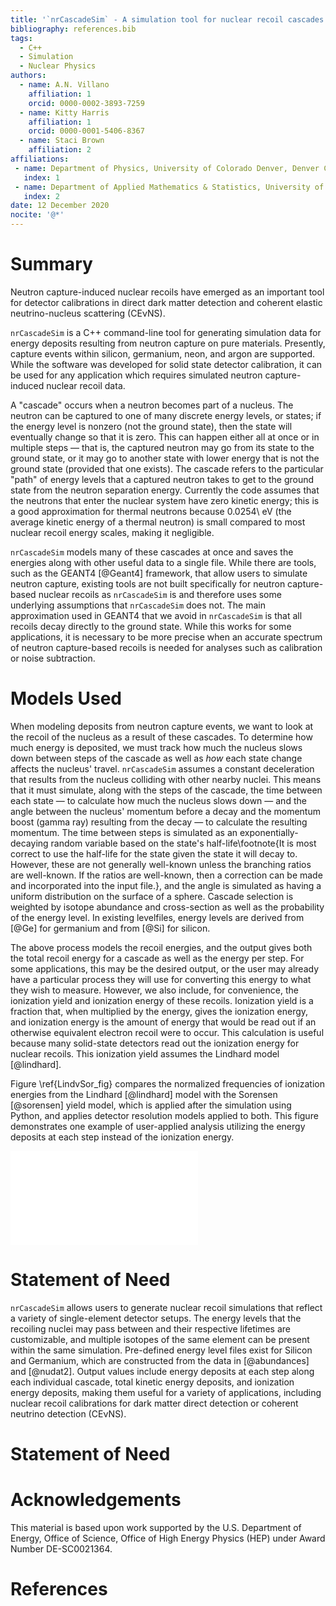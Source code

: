 ```yaml
---
title: '`nrCascadeSim` - A simulation tool for nuclear recoil cascades resulting from neutron capture'
bibliography: references.bib
tags:
  - C++
  - Simulation
  - Nuclear Physics
authors:
  - name: A.N. Villano
    affiliation: 1
    orcid: 0000-0002-3893-7259
  - name: Kitty Harris
    affiliation: 1
    orcid: 0000-0001-5406-8367
  - name: Staci Brown
    affiliation: 2
affiliations:
 - name: Department of Physics, University of Colorado Denver, Denver CO 80217, USA
   index: 1
 - name: Department of Applied Mathematics & Statistics, University of New Mexico, Albuquerque NM 87131, USA
   index: 2
date: 12 December 2020
nocite: '@*'
---
```


# Summary

Neutron capture-induced nuclear recoils have emerged as an important
tool for detector calibrations in direct dark matter detection and coherent elastic neutrino-nucleus scattering (CE$\mathrm{\nu}$NS).

`nrCascadeSim` is a C++ command-line tool for generating simulation data for energy deposits
resulting from neutron capture on pure materials. Presently, capture events within silicon, germanium, neon, and argon are
supported. While the software was developed for solid state detector calibration, it can be used
for any application which requires simulated neutron capture-induced nuclear recoil data.

A "cascade" occurs when a neutron becomes part of a nucleus.  The neutron can be captured to one
of many discrete energy levels, or states; if the energy level is nonzero (not the ground state),
then the state will eventually change so that it is zero.  This can happen either all at once or in
multiple steps &mdash; that is, the captured neutron may go from its state to the ground state, or
it may go to another state with lower energy that is not the ground state (provided that one
exists).  The cascade refers to the particular "path" of energy levels that a captured neutron
takes to get to the ground state from the neutron separation energy. Currently the code assumes
that the neutrons that enter the nuclear system have zero kinetic energy; this is a
good approximation for thermal neutrons because 0.0254\ eV (the average kinetic energy of a
thermal neutron) is small compared to most nuclear recoil energy scales, making it negligible.

`nrCascadeSim` models many of these cascades at once and saves the energies along with other
useful data to a single file. 
While there are tools, such as the GEANT4 [@Geant4] framework, that allow users to simulate neutron capture, 
existing tools are not built specifically for neutron capture-based nuclear recoils as `nrCascadeSim` is and therefore uses some underlying assumptions that 
`nrCascadeSim` does not. The main approximation used in GEANT4 that we avoid in `nrCascadeSim` is that all recoils 
decay directly to the ground state. While this works for some applications, it is necessary to be more precise 
when an accurate spectrum of neutron capture-based recoils is needed for analyses such as calibration or noise subtraction.

# Models Used

When modeling deposits from neutron capture events, we want to look at the recoil of the nucleus
as a result of these cascades.  To determine how much energy is deposited, we must track how
much the nucleus slows down between steps of the cascade as well as *how* each state change
affects the nucleus' travel.  `nrCascadeSim` assumes a constant deceleration that results from the
nucleus colliding with other nearby nuclei.  This means that it must simulate, along with the
steps of the cascade, the time between each state &mdash; to calculate how much the nucleus slows
down &mdash; and the angle between the nucleus' momentum before a decay and the momentum boost
(gamma ray) resulting from the decay &mdash; to calculate the resulting momentum.  The time
between steps is simulated as an exponentially-decaying random variable based on the state's
half-life\footnote{It is most correct to use the half-life for the state given the state it will decay to. 
However, these are not generally well-known unless the branching ratios are well-known. 
If the ratios are well-known, then a correction can be made and incorporated into the input file.}, 
and the angle is simulated as having a uniform distribution on the surface of a sphere.
Cascade selection is weighted by isotope abundance and cross-section as well as the probability of
the energy level.  In existing levelfiles, energy levels are derived from [@Ge] for germanium
and from [@Si] for silicon.

The above process models the recoil energies, and the output gives both the total recoil energy
for a cascade as well as the energy per step.  For some applications, this may be the desired
output, or the user may already have a particular process they will use for converting this
energy to what they wish to measure.  However, we also include, for convenience, the ionization yield
and ionization energy of these recoils.  Ionization yield is a fraction that, when multiplied by the 
energy, gives the ionization energy, and ionization energy is the amount of energy that would be 
read out if an otherwise equivalent electron recoil were to occur. This calculation is useful because
many solid-state detectors read out the ionization energy for nuclear recoils. This ionization yield
assumes the Lindhard model [@lindhard].

Figure \ref{LindvSor_fig} compares the normalized frequencies of ionization energies from the Lindhard [@lindhard] 
model with the Sorensen [@sorensen] yield model, which is applied after the simulation using Python, and applies 
detector resolution models applied to both. This figure demonstrates one example of user-applied analysis utilizing 
the energy deposits at each step instead of the ionization energy.

![An overlaid histogram showing an example use case in which points are generated and then multiple yield models and resolutions are applied.  The "Small Res (1/5)" histograms have Gaussians with 1/5 of the width of their counterparts. \label{LindvSor_fig}](SorVsLin_fig.pdf)

# Statement of Need

`nrCascadeSim` allows users to generate nuclear recoil simulations that reflect a variety of single-element detector setups.
The energy levels that the recoiling nuclei may pass between and their respective lifetimes are
customizable, and multiple isotopes of the same element can be present within the same simulation.
Pre-defined energy level files exist for Silicon and Germanium, which are constructed from the
data in [@abundances] and [@nudat2].  Output values include energy deposits at each step along each individual cascade, total
kinetic energy deposits, and ionization energy deposits, making them useful for a variety of
applications, including nuclear recoil calibrations for dark matter direct detection or coherent
neutrino detection (CE$\mathrm{\nu}$NS).

# Statement of Need

# Acknowledgements

This material is based upon work supported by the U.S. Department of Energy, Office of Science, Office of High Energy Physics (HEP) under Award Number DE-SC0021364.

# References
